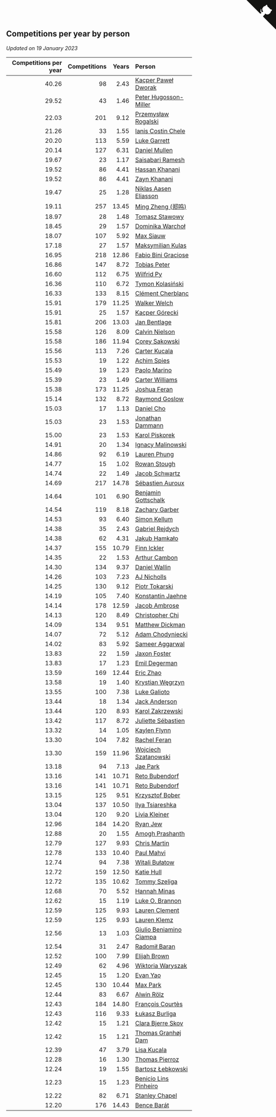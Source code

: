 ## Competitions per year by person

*Updated on 19 January 2023*

| Competitions per year | Competitions | Years | Person |
| ---: | ---: | ---: | :--- |
| 40.26 | 98 | 2.43 | [Kacper Paweł Dworak](https://www.worldcubeassociation.org/persons/2020DWOR01) |
| 29.52 | 43 | 1.46 | [Peter Hugosson-Miller](https://www.worldcubeassociation.org/persons/2021HUGO01) |
| 22.03 | 201 | 9.12 | [Przemysław Rogalski](https://www.worldcubeassociation.org/persons/2013ROGA02) |
| 21.26 | 33 | 1.55 | [Ianis Costin Chele](https://www.worldcubeassociation.org/persons/2021CHEL01) |
| 20.20 | 113 | 5.59 | [Luke Garrett](https://www.worldcubeassociation.org/persons/2017GARR05) |
| 20.14 | 127 | 6.31 | [Daniel Mullen](https://www.worldcubeassociation.org/persons/2016MULL04) |
| 19.67 | 23 | 1.17 | [Saisabari Ramesh](https://www.worldcubeassociation.org/persons/2021RAME01) |
| 19.52 | 86 | 4.41 | [Hassan Khanani](https://www.worldcubeassociation.org/persons/2018KHAN26) |
| 19.52 | 86 | 4.41 | [Zayn Khanani](https://www.worldcubeassociation.org/persons/2018KHAN28) |
| 19.47 | 25 | 1.28 | [Niklas Aasen Eliasson](https://www.worldcubeassociation.org/persons/2021ELIA01) |
| 19.11 | 257 | 13.45 | [Ming Zheng (郑鸣)](https://www.worldcubeassociation.org/persons/2009ZHEN11) |
| 18.97 | 28 | 1.48 | [Tomasz Stawowy](https://www.worldcubeassociation.org/persons/2021STAW01) |
| 18.45 | 29 | 1.57 | [Dominika Warchoł](https://www.worldcubeassociation.org/persons/2021WARC01) |
| 18.07 | 107 | 5.92 | [Max Siauw](https://www.worldcubeassociation.org/persons/2017SIAU02) |
| 17.18 | 27 | 1.57 | [Maksymilian Kulas](https://www.worldcubeassociation.org/persons/2021KULA02) |
| 16.95 | 218 | 12.86 | [Fabio Bini Graciose](https://www.worldcubeassociation.org/persons/2010GRAC02) |
| 16.86 | 147 | 8.72 | [Tobias Peter](https://www.worldcubeassociation.org/persons/2014PETE03) |
| 16.60 | 112 | 6.75 | [Wilfrid Py](https://www.worldcubeassociation.org/persons/2016PYWI01) |
| 16.36 | 110 | 6.72 | [Tymon Kolasiński](https://www.worldcubeassociation.org/persons/2016KOLA02) |
| 16.33 | 133 | 8.15 | [Clément Cherblanc](https://www.worldcubeassociation.org/persons/2014CHER05) |
| 15.91 | 179 | 11.25 | [Walker Welch](https://www.worldcubeassociation.org/persons/2011WELC01) |
| 15.91 | 25 | 1.57 | [Kacper Górecki](https://www.worldcubeassociation.org/persons/2021GORE01) |
| 15.81 | 206 | 13.03 | [Jan Bentlage](https://www.worldcubeassociation.org/persons/2010BENT01) |
| 15.58 | 126 | 8.09 | [Calvin Nielson](https://www.worldcubeassociation.org/persons/2014NIEL03) |
| 15.58 | 186 | 11.94 | [Corey Sakowski](https://www.worldcubeassociation.org/persons/2011SAKO01) |
| 15.56 | 113 | 7.26 | [Carter Kucala](https://www.worldcubeassociation.org/persons/2015KUCA01) |
| 15.53 | 19 | 1.22 | [Achim Spies](https://www.worldcubeassociation.org/persons/2021SPIE01) |
| 15.49 | 19 | 1.23 | [Paolo Marino](https://www.worldcubeassociation.org/persons/2021MARI04) |
| 15.39 | 23 | 1.49 | [Carter Williams](https://www.worldcubeassociation.org/persons/2021WILL06) |
| 15.38 | 173 | 11.25 | [Joshua Feran](https://www.worldcubeassociation.org/persons/2011FERA01) |
| 15.14 | 132 | 8.72 | [Raymond Goslow](https://www.worldcubeassociation.org/persons/2014GOSL01) |
| 15.03 | 17 | 1.13 | [Daniel Cho](https://www.worldcubeassociation.org/persons/2021CHOD01) |
| 15.03 | 23 | 1.53 | [Jonathan Dammann](https://www.worldcubeassociation.org/persons/2021DAMM01) |
| 15.00 | 23 | 1.53 | [Karol Piskorek](https://www.worldcubeassociation.org/persons/2021PISK01) |
| 14.91 | 20 | 1.34 | [Ignacy Malinowski](https://www.worldcubeassociation.org/persons/2021MALI02) |
| 14.86 | 92 | 6.19 | [Lauren Phung](https://www.worldcubeassociation.org/persons/2016PHUN02) |
| 14.77 | 15 | 1.02 | [Rowan Stough](https://www.worldcubeassociation.org/persons/2022STOU01) |
| 14.74 | 22 | 1.49 | [Jacob Schwartz](https://www.worldcubeassociation.org/persons/2021SCHW01) |
| 14.69 | 217 | 14.78 | [Sébastien Auroux](https://www.worldcubeassociation.org/persons/2008AURO01) |
| 14.64 | 101 | 6.90 | [Benjamin Gottschalk](https://www.worldcubeassociation.org/persons/2016GOTT01) |
| 14.54 | 119 | 8.18 | [Zachary Garber](https://www.worldcubeassociation.org/persons/2014GARB01) |
| 14.53 | 93 | 6.40 | [Simon Kellum](https://www.worldcubeassociation.org/persons/2016KELL12) |
| 14.38 | 35 | 2.43 | [Gabriel Rejdych](https://www.worldcubeassociation.org/persons/2020REJD01) |
| 14.38 | 62 | 4.31 | [Jakub Hamkało](https://www.worldcubeassociation.org/persons/2018HAMK01) |
| 14.37 | 155 | 10.79 | [Finn Ickler](https://www.worldcubeassociation.org/persons/2012ICKL01) |
| 14.35 | 22 | 1.53 | [Arthur Cambon](https://www.worldcubeassociation.org/persons/2021CAMB01) |
| 14.30 | 134 | 9.37 | [Daniel Wallin](https://www.worldcubeassociation.org/persons/2013WALL03) |
| 14.26 | 103 | 7.23 | [AJ Nicholls](https://www.worldcubeassociation.org/persons/2015NICH04) |
| 14.25 | 130 | 9.12 | [Piotr Tokarski](https://www.worldcubeassociation.org/persons/2013TOKA01) |
| 14.19 | 105 | 7.40 | [Konstantin Jaehne](https://www.worldcubeassociation.org/persons/2015JAEH01) |
| 14.14 | 178 | 12.59 | [Jacob Ambrose](https://www.worldcubeassociation.org/persons/2010AMBR01) |
| 14.13 | 120 | 8.49 | [Christopher Chi](https://www.worldcubeassociation.org/persons/2014CHIC01) |
| 14.09 | 134 | 9.51 | [Matthew Dickman](https://www.worldcubeassociation.org/persons/2013DICK01) |
| 14.07 | 72 | 5.12 | [Adam Chodyniecki](https://www.worldcubeassociation.org/persons/2017CHOD02) |
| 14.02 | 83 | 5.92 | [Sameer Aggarwal](https://www.worldcubeassociation.org/persons/2017AGGA01) |
| 13.83 | 22 | 1.59 | [Jaxon Foster](https://www.worldcubeassociation.org/persons/2021FOST01) |
| 13.83 | 17 | 1.23 | [Emil Degerman](https://www.worldcubeassociation.org/persons/2021DEGE01) |
| 13.59 | 169 | 12.44 | [Eric Zhao](https://www.worldcubeassociation.org/persons/2010ZHAO19) |
| 13.58 | 19 | 1.40 | [Krystian Węgrzyn](https://www.worldcubeassociation.org/persons/2021WEGR01) |
| 13.55 | 100 | 7.38 | [Luke Galioto](https://www.worldcubeassociation.org/persons/2015GALI02) |
| 13.44 | 18 | 1.34 | [Jack Anderson](https://www.worldcubeassociation.org/persons/2021ANDE05) |
| 13.44 | 120 | 8.93 | [Karol Zakrzewski](https://www.worldcubeassociation.org/persons/2014ZAKR01) |
| 13.42 | 117 | 8.72 | [Juliette Sébastien](https://www.worldcubeassociation.org/persons/2014SEBA01) |
| 13.32 | 14 | 1.05 | [Kaylen Flynn](https://www.worldcubeassociation.org/persons/2022FLYN01) |
| 13.30 | 104 | 7.82 | [Rachel Feran](https://www.worldcubeassociation.org/persons/2015FERA01) |
| 13.30 | 159 | 11.96 | [Wojciech Szatanowski](https://www.worldcubeassociation.org/persons/2011SZAT01) |
| 13.18 | 94 | 7.13 | [Jae Park](https://www.worldcubeassociation.org/persons/2015PARK24) |
| 13.16 | 141 | 10.71 | [Reto Bubendorf](https://www.worldcubeassociation.org/persons/2012BUBE01) |
| 13.16 | 141 | 10.71 | [Reto Bubendorf](https://www.worldcubeassociation.org/persons/2012BUBE01) |
| 13.15 | 125 | 9.51 | [Krzysztof Bober](https://www.worldcubeassociation.org/persons/2013BOBE01) |
| 13.04 | 137 | 10.50 | [Ilya Tsiareshka](https://www.worldcubeassociation.org/persons/2012TERE01) |
| 13.04 | 120 | 9.20 | [Livia Kleiner](https://www.worldcubeassociation.org/persons/2013KLEI03) |
| 12.96 | 184 | 14.20 | [Ryan Jew](https://www.worldcubeassociation.org/persons/2008JEWR01) |
| 12.88 | 20 | 1.55 | [Amogh Prashanth](https://www.worldcubeassociation.org/persons/2021PRAS01) |
| 12.79 | 127 | 9.93 | [Chris Martin](https://www.worldcubeassociation.org/persons/2013MART03) |
| 12.78 | 133 | 10.40 | [Paul Mahvi](https://www.worldcubeassociation.org/persons/2012MAHV01) |
| 12.74 | 94 | 7.38 | [Witali Bułatow](https://www.worldcubeassociation.org/persons/2015BUAT01) |
| 12.72 | 159 | 12.50 | [Katie Hull](https://www.worldcubeassociation.org/persons/2010HULL01) |
| 12.72 | 135 | 10.62 | [Tommy Szeliga](https://www.worldcubeassociation.org/persons/2012SZEL01) |
| 12.68 | 70 | 5.52 | [Hannah Minas](https://www.worldcubeassociation.org/persons/2017MINA04) |
| 12.62 | 15 | 1.19 | [Luke O. Brannon](https://www.worldcubeassociation.org/persons/2021BRAN02) |
| 12.59 | 125 | 9.93 | [Lauren Clement](https://www.worldcubeassociation.org/persons/2013KLEM01) |
| 12.59 | 125 | 9.93 | [Lauren Klemz](https://www.worldcubeassociation.org/persons/2013KLEM01) |
| 12.56 | 13 | 1.03 | [Giulio Beniamino Ciampa](https://www.worldcubeassociation.org/persons/2022CIAM01) |
| 12.54 | 31 | 2.47 | [Radomił Baran](https://www.worldcubeassociation.org/persons/2020BARA02) |
| 12.52 | 100 | 7.99 | [Elijah Brown](https://www.worldcubeassociation.org/persons/2015BROW03) |
| 12.49 | 62 | 4.96 | [Wiktoria Waryszak](https://www.worldcubeassociation.org/persons/2018WARY01) |
| 12.45 | 15 | 1.20 | [Evan Yao](https://www.worldcubeassociation.org/persons/2021YAOE02) |
| 12.45 | 130 | 10.44 | [Max Park](https://www.worldcubeassociation.org/persons/2012PARK03) |
| 12.44 | 83 | 6.67 | [Alwin Rölz](https://www.worldcubeassociation.org/persons/2016ROLZ01) |
| 12.43 | 184 | 14.80 | [François Courtès](https://www.worldcubeassociation.org/persons/2008COUR01) |
| 12.43 | 116 | 9.33 | [Łukasz Burliga](https://www.worldcubeassociation.org/persons/2013BURL01) |
| 12.42 | 15 | 1.21 | [Clara Bjerre Skov](https://www.worldcubeassociation.org/persons/2021SKOV01) |
| 12.42 | 15 | 1.21 | [Thomas Granhøj Dam](https://www.worldcubeassociation.org/persons/2021DAMT01) |
| 12.39 | 47 | 3.79 | [Lisa Kucala](https://www.worldcubeassociation.org/persons/2019KUCA01) |
| 12.28 | 16 | 1.30 | [Thomas Pierroz](https://www.worldcubeassociation.org/persons/2021PIER01) |
| 12.24 | 19 | 1.55 | [Bartosz Łebkowski](https://www.worldcubeassociation.org/persons/2021LEBK01) |
| 12.23 | 15 | 1.23 | [Benicio Lins Pinheiro](https://www.worldcubeassociation.org/persons/2021PINH01) |
| 12.22 | 82 | 6.71 | [Stanley Chapel](https://www.worldcubeassociation.org/persons/2016CHAP04) |
| 12.20 | 176 | 14.43 | [Bence Barát](https://www.worldcubeassociation.org/persons/2008BARA01) |


<a href="https://github.com/JustinTimeCuber/wca_statistics" class="github-corner" aria-label="View source on Github"><svg width="80" height="80" viewBox="0 0 250 250" style="fill:#151513; color:#fff; position: absolute; top: 0; border: 0; right: 0;" aria-hidden="true"><path d="M0,0 L115,115 L130,115 L142,142 L250,250 L250,0 Z"></path><path d="M128.3,109.0 C113.8,99.7 119.0,89.6 119.0,89.6 C122.0,82.7 120.5,78.6 120.5,78.6 C119.2,72.0 123.4,76.3 123.4,76.3 C127.3,80.9 125.5,87.3 125.5,87.3 C122.9,97.6 130.6,101.9 134.4,103.2" fill="currentColor" style="transform-origin: 130px 106px;" class="octo-arm"></path><path d="M115.0,115.0 C114.9,115.1 118.7,116.5 119.8,115.4 L133.7,101.6 C136.9,99.2 139.9,98.4 142.2,98.6 C133.8,88.0 127.5,74.4 143.8,58.0 C148.5,53.4 154.0,51.2 159.7,51.0 C160.3,49.4 163.2,43.6 171.4,40.1 C171.4,40.1 176.1,42.5 178.8,56.2 C183.1,58.6 187.2,61.8 190.9,65.4 C194.5,69.0 197.7,73.2 200.1,77.6 C213.8,80.2 216.3,84.9 216.3,84.9 C212.7,93.1 206.9,96.0 205.4,96.6 C205.1,102.4 203.0,107.8 198.3,112.5 C181.9,128.9 168.3,122.5 157.7,114.1 C157.9,116.9 156.7,120.9 152.7,124.9 L141.0,136.5 C139.8,137.7 141.6,141.9 141.8,141.8 Z" fill="currentColor" class="octo-body"></path></svg></a><style>.github-corner:hover .octo-arm{animation:octocat-wave 560ms ease-in-out}@keyframes octocat-wave{0%,100%{transform:rotate(0)}20%,60%{transform:rotate(-25deg)}40%,80%{transform:rotate(10deg)}}@media (max-width:500px){.github-corner:hover .octo-arm{animation:none}.github-corner .octo-arm{animation:octocat-wave 560ms ease-in-out}}</style>
